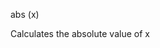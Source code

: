 <span style='color:var(--vscode-symbolIcon-methodForeground);'>abs</span> (<span style='color:var(--vscode-symbolIcon-variableForeground);'>x</span>) 

Calculates the absolute value of x
